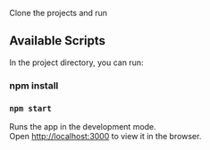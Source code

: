 Clone the projects and run
## Available Scripts


In the project directory, you can run:
### npm install
### `npm start`

Runs the app in the development mode.<br />
Open [http://localhost:3000](http://localhost:3000) to view it in the browser.
